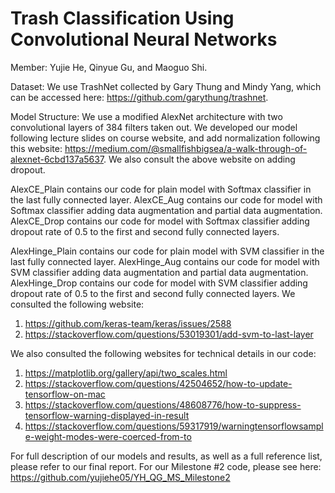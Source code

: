 # Trash Classification Using Convolutional Neural Networks
Member: Yujie He, Qinyue Gu, and Maoguo Shi.

Dataset: We use TrashNet collected by Gary Thung and Mindy Yang, which can be accessed here: https://github.com/garythung/trashnet. 

Model Structure: We use a modified AlexNet architecture with two convolutional layers of 384 filters taken out. We developed our model following lecture slides on course website, and add normalization following this website: https://medium.com/@smallfishbigsea/a-walk-through-of-alexnet-6cbd137a5637. We also consult the above website on adding dropout.

AlexCE_Plain contains our code for plain model with Softmax classifier in the last fully connected layer. 
AlexCE_Aug contains our code for model with Softmax classifier adding data augmentation and partial data augmentation.
AlexCE_Drop contains our code for model with Softmax classifier adding dropout rate of 0.5 to the first and second fully connected layers.

AlexHinge_Plain contains our code for plain model with SVM classifier in the last fully connected layer. 
AlexHinge_Aug contains our code for model with SVM classifier adding data augmentation and partial data augmentation.
AlexHinge_Drop contains our code for model with SVM classifier adding dropout rate of 0.5 to the first and second fully connected layers. We consulted the following website:
1. https://github.com/keras-team/keras/issues/2588
2. https://stackoverflow.com/questions/53019301/add-svm-to-last-layer

We also consulted the following websites for technical details in our code:
1. https://matplotlib.org/gallery/api/two_scales.html
2. https://stackoverflow.com/questions/42504652/how-to-update-tensorflow-on-mac
3. https://stackoverflow.com/questions/48608776/how-to-suppress-tensorflow-warning-displayed-in-result
4. https://stackoverflow.com/questions/59317919/warningtensorflowsample-weight-modes-were-coerced-from-to

For full description of our models and results, as well as a full reference list, please refer to our final report. For our Milestone #2 code, please see here: https://github.com/yujiehe05/YH_QG_MS_Milestone2
